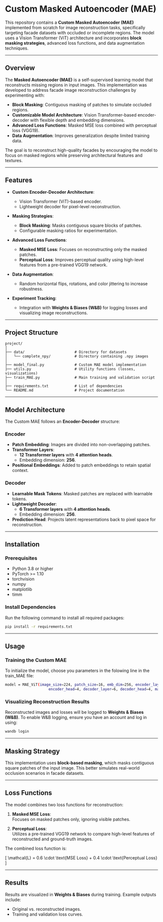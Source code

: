 # **Custom Masked Autoencoder (MAE)**

This repository contains a **Custom Masked Autoencoder (MAE)** implemented from scratch for image reconstruction tasks, specifically targeting facade datasets with occluded or incomplete regions. The model uses a Vision Transformer (ViT) architecture and incorporates **block masking strategies**, advanced loss functions, and data augmentation techniques.

---

## **Overview**

The **Masked Autoencoder (MAE)** is a self-supervised learning model that reconstructs missing regions in input images. This implementation was developed to address facade image reconstruction challenges by experimenting with:  

- **Block Masking**: Contiguous masking of patches to simulate occluded regions.  
- **Customizable Model Architecture**: Vision Transformer-based encoder-decoder with flexible depth and embedding dimensions.  
- **Advanced Loss Functions**: Masked MSE loss combined with perceptual loss (VGG19).  
- **Data Augmentation**: Improves generalization despite limited training data.  

The goal is to reconstruct high-quality facades by encouraging the model to focus on masked regions while preserving architectural features and textures.

---

## **Features**

- **Custom Encoder-Decoder Architecture**:  
    - Vision Transformer (ViT)-based encoder.  
    - Lightweight decoder for pixel-level reconstruction.  

- **Masking Strategies**:  
    - **Block Masking**: Masks contiguous square blocks of patches.  
    - Configurable masking ratios for experimentation.

- **Advanced Loss Functions**:  
    - **Masked MSE Loss**: Focuses on reconstructing only the masked patches.  
    - **Perceptual Loss**: Improves perceptual quality using high-level features from a pre-trained VGG19 network.  

- **Data Augmentation**:  
    - Random horizontal flips, rotations, and color jittering to increase robustness.  

- **Experiment Tracking**:  
    - Integration with **Weights & Biases (W&B)** for logging losses and visualizing image reconstructions.  

---

## **Project Structure**

```plaintext
project/
│
├── data/                       # Directory for datasets
│   └── complete_npy/           # Directory containing .npy images
│
├── model_final.py              # Custom MAE model implementation
├── utils.py                    # Utility functions (losses, visualizations)
├── train_MAE.py                # Main training and validation script
│
├── requirements.txt            # List of dependencies
└── README.md                   # Project documentation
```

---

## **Model Architecture**

The Custom MAE follows an **Encoder-Decoder** structure:  

### **Encoder**  
- **Patch Embedding**: Images are divided into non-overlapping patches.  
- **Transformer Layers**:  
    - **12 Transformer layers** with **4 attention heads**.  
    - Embedding dimension: **256**.  
- **Positional Embeddings**: Added to patch embeddings to retain spatial context.  

### **Decoder**  
- **Learnable Mask Tokens**: Masked patches are replaced with learnable tokens.  
- **Lightweight Decoder**:  
    - **6 Transformer layers** with **4 attention heads**.  
    - Embedding dimension: **256**.  
- **Prediction Head**: Projects latent representations back to pixel space for reconstruction.

---

## **Installation**

### Prerequisites

- Python 3.8 or higher  
- PyTorch >= 1.10  
- torchvision  
- numpy  
- matplotlib  
- timm  

### Install Dependencies

Run the following command to install all required packages:  

```bash
pip install -r requirements.txt
```

---

## **Usage**

### Training the Custom MAE

To initialize the model, choose you parameters in the folowing line in the train_MAE file:  

```bash
model = MAE_ViT(image_size=224, patch_size=16, emb_dim=256, encoder_layer=12,
                    encoder_head=4, decoder_layer=6, decoder_head=4, mask_ratio=0.5).to(device)
```

### Visualizing Reconstruction Results

Reconstructed images and losses will be logged to **Weights & Biases (W&B)**. To enable W&B logging, ensure you have an account and log in using:  

```bash
wandb login
```

---

## **Masking Strategy**

This implementation uses **block-based masking**, which masks contiguous square patches of the input image. This better simulates real-world occlusion scenarios in facade datasets.

---

## **Loss Functions**

The model combines two loss functions for reconstruction:

1. **Masked MSE Loss**:  
   Focuses on masked patches only, ignoring visible patches.  

2. **Perceptual Loss**:  
   Utilizes a pre-trained VGG19 network to compare high-level features of reconstructed and ground-truth images.  

The combined loss function is:  

\[
\mathcal{L} = 0.6 \cdot \text{MSE Loss} + 0.4 \cdot \text{Perceptual Loss}
\]

---

## **Results**

Results are visualized in **Weights & Biases** during training. Example outputs include:  
- Original vs. reconstructed images.  
- Training and validation loss curves.  

